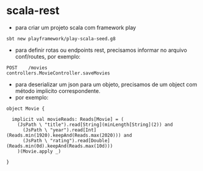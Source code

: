 # scala-rest
- para criar um projeto scala com framework play
```
sbt new playframework/play-scala-seed.g8

```

- para definir rotas ou endpoints rest, precisamos informar no arquivo conf/routes, por exemplo:
```
POST    /movies                     controllers.MovieController.saveMovies
```

- para deserializar um json para um objeto, precisamos de um object com método implicito correspondente.
- por exemplo:
```
object Movie {

  implicit val movieReads: Reads[Movie] = (
    (JsPath \ "title").read[String](minLength[String](2)) and
      (JsPath \ "year").read[Int](Reads.min(1920).keepAnd(Reads.max(2020))) and
      (JsPath \ "rating").read[Double](Reads.min(0d).keepAnd(Reads.max(10d)))
    )(Movie.apply _)

}
```